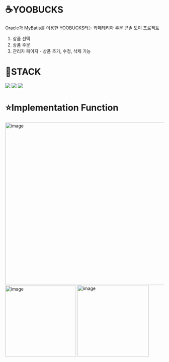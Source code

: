 # ☕YOOBUCKS
Oracle과 MyBatis를 이용한 YOOBUCKS라는 카페테리아 주문 콘솔 토이 프로젝트
1. 상품 선택
2. 상품 주문
3. 관리자 페이지 - 상품 추가, 수정, 삭제 가능


# 🌠STACK
<img src="https://img.shields.io/badge/java-E34F26?style=flat-square&logo=java&logoColor=white"/> <img src="https://img.shields.io/badge/oracle-F80000?style=flat-square&logo=oracle&logoColor=white"/>
<img src="https://img.shields.io/badge/mybatis-40AEF0?style=flat-square&logo=mybatis&logoColor=white"/>

# ⭐Implementation Function
<img width="516" alt="image" src="https://github.com/yujunglove/YOOBUCKS/assets/120998460/ea98cd51-1197-4287-bbec-b095bfcec4bd"><br/>
<img width="225" alt="image" src="https://github.com/yujunglove/YOOBUCKS/assets/120998460/42164d52-72c2-41f1-8050-1c3846b7658d">
<img width="227" alt="image" src="https://github.com/yujunglove/YOOBUCKS/assets/120998460/6e8d4d31-e986-4c58-95e8-56f4e9013d52">

